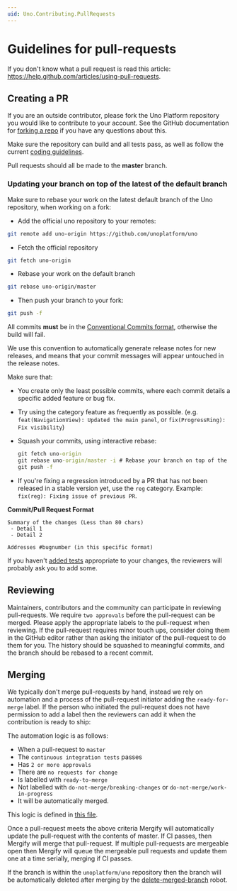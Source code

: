 ```yaml
---
uid: Uno.Contributing.PullRequests
---
```


# Guidelines for pull-requests

If you don't know what a pull request is read this article: <https://help.github.com/articles/using-pull-requests>.

## Creating a PR

If you are an outside contributor, please fork the Uno Platform repository you would like to contribute to your account. See the GitHub documentation for [forking a repo](https://help.github.com/articles/fork-a-repo/) if you have any questions about this.

Make sure the repository can build and all tests pass, as well as follow the current [coding guidelines](code-style.md).

Pull requests should all be made to the **master** branch.

### Updating your branch on top of the latest of the default branch

Make sure to rebase your work on the latest default branch of the Uno repository, when working on a fork:

- Add the official uno repository to your remotes:

```bash
git remote add uno-origin https://github.com/unoplatform/uno
```

- Fetch the official repository

```bash
git fetch uno-origin
```

- Rebase your work on the default branch

```bash
git rebase uno-origin/master
```

- Then push your branch to your fork:

```bash
git push -f
```

All commits **must** be in the [Conventional Commits format](../../uno-development/git-conventional-commits.md), otherwise the build will fail.

We use this convention to automatically generate release notes for new releases, and means that your commit messages will appear untouched in the release notes.

Make sure that:

- You create only the least possible commits, where each commit details a specific added feature or bug fix.
- Try using the category feature as frequently as possible. (e.g. `feat(NavigationView): Updated the main panel`, or `fix(ProgressRing): Fix visibility`)
- Squash your commits, using interactive rebase:

   ```cmd
   git fetch uno-origin
   git rebase uno-origin/master -i # Rebase your branch on top of the latest master, squash using fixups
   git push -f
   ```

- If you're fixing a regression introduced by a PR that has not been released in a stable version yet, use the `reg` category. Example: `fix(reg): Fixing issue of previous PR`.

**Commit/Pull Request Format**

```console
Summary of the changes (Less than 80 chars)
 - Detail 1
 - Detail 2

Addresses #bugnumber (in this specific format)
```

If you haven't [added tests](creating-tests.md) appropriate to your changes, the reviewers will probably ask you to add some.

## Reviewing

Maintainers, contributors and the community can participate in reviewing pull-requests. We require `two approvals` before the pull-request can be merged. Please apply the appropriate labels to the pull-request when reviewing. If the pull-request requires minor touch ups, consider doing them in the GitHub editor rather than asking the initiator of the pull-request to do them for you.
The history should be squashed to meaningful commits, and the branch should be rebased to a recent commit.

## Merging

We typically don't merge pull-requests by hand, instead we rely on automation and a process of the pull-request initiator adding the `ready-for-merge` label. If the person who initiated the pull-request does not have permission to add a label then the reviewers can add it when the contribution is ready to ship:

The automation logic is as follows:

- When a pull-request to `master`
- The `continuous integration tests` passes
- Has `2 or more approvals`
- There are `no requests for change`
- Is labelled with `ready-to-merge`
- Not labelled with `do-not-merge/breaking-changes` or `do-not-merge/work-in-progress`
- It will be automatically merged.

This logic is defined in [this file](https://github.com/unoplatform/Uno/blob/master/.mergify.yml).

Once a pull-request meets the above criteria Mergify will automatically update the pull-request with the contents of master. If CI passes, then Mergify will merge that pull-request. If multiple pull-requests are mergeable open then Mergify will queue the mergeable pull requests and update them one at a time serially, merging if CI passes.

If the branch is within the `unoplatform/uno` repository then the branch will be automatically deleted after merging by the [delete-merged-branch](https://github.com/apps/delete-merged-branch) robot.
